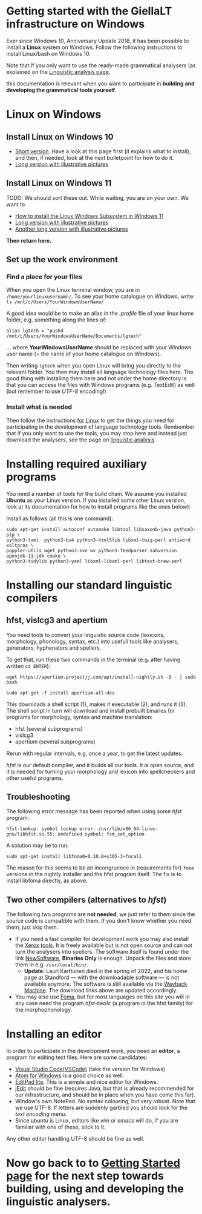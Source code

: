 # Getting started with the GiellaLT infrastructure on Windows

Ever since Windows 10, Anniversary Update 2018, it has been possible to install a **Linux** system on Windows. Follow the following instructions to install Linux/bash on Windows 10.

Note that If you only want to use the ready-made grammatical analysers (as explained on the [Linguistic analysis page](ling/LinguisticAnalysis.html).

this documentation is relevant when you want to participate in **building and developing the grammatical tools yourself**.

# Linux on Windows

## Install Linux on Windows 10

- [Short version](InstallingLinuxOnWindows.html). Have a look at this page first (it explains what to install), and then, if needed, look at the next bulletpoint for how to do it.
- [Long version with illustrative pictures](https://www.howtogeek.com/249966/how-to-install-and-use-the-linux-bash-shell-on-windows-10/)

## Install Linux on Windows 11

TODO: We should sort these out. While waiting, you are on your own. We want to

- [How to install the Linux Windows Subsystem in Windows 11](https://techcommunity.microsoft.com/t5/windows-11/how-to-install-the-linux-windows-subsystem-in-windows-11/m-p/2701207)
- [Long version with illustrative pictures](https://www.makeuseof.com/windows-11-install-run-bash/)
- [Another long version with illustrative pictures](https://www.howtogeek.com/790062/how-to-install-bash-on-windows-11/)

**Then return here.**

## Set up the work environment

### Find a place for your files

When you open the Linux terminal window, you are in `/home/yourlinuxusernamn/`. To see your home catalogue on Windows, write: `ls /mnt/c/Users/YourWindowsUserName/`

A good idea would be to make an alias in the _.profile_ file of your linux home folder, e.g. something along the lines of:

```
alias lgtech = "pushd /mnt/c/Users/YourWindowsUserName/Documents/lgtech"
```

... where **YourWindowsUserName** should be replaced with your Windows user name (= the name of your home catalogue on Windows).

Then writing `lgtech` when you open Linux will bring you directly to the relevant folder. You then may install all language technology files here. The good thing with installing them here and not under the home directory is that you can access the files with Windows programs (e.g. TextEdit) as well (but remember to use _UTF-8_ encoding!)

### Install what is needed

Then follow the instructions [for Linux](GettingStartedOnLinux.html) to
get the things you need for participating in the development of
language technology tools. Rembember that if you only want to use the tools, you may stop here and instead just download the analysers, see the page on [linguistic analysis](https://giellalt.uit.no/ling/LinguisticAnalysis.html)

# Installing required auxiliary programs

You need a number of tools for the build chain. We assume you installed **Ubuntu** as your Linux version. If you installed some other Linux version, look at its documentation for how to install programs like the ones below):

Install as follows (all this is one command):

```
sudo apt-get install autoconf automake libtool libsaxonb-java python3-pip \
python3-lxml  python3-bs4 python3-html5lib libxml-twig-perl antiword xsltproc \
poppler-utils wget python3-svn wv python3-feedparser subversion openjdk-11-jdk cmake \
python3-tidylib python3-yaml libxml-libxml-perl libtext-brew-perl
```

# Installing our standard linguistic compilers

## hfst, vislcg3 and apertium

You need tools to convert your linguistic source code (lexicons, morphology,
phonology, syntax, etc.) into usefull tools like analysers, generators,
hyphenators and spellers.

To get that, run these two commands in the terminal (e.g. after having written `cd ENTER`):

```
wget https://apertium.projectjj.com/apt/install-nightly.sh -O - | sudo bash

sudo apt-get -f install apertium-all-dev
```

This downloads a shell script (1), makes it executable (2), and runs it (3). The shell script in turn will download and install prebuilt binaries for programs for morphology, syntax and machine translation:

- hfst (several subprograms)
- vislcg3
- apertium (several subprograms)

Rerun with regular intervals, e.g. once a year, to get the latest updates.

_hfst_ is our default compiler, and it builds all our tools. It is open source, and it is needed for turning your morphology and lexicon into spellcheckers and other useful programs.

## Troubleshooting

The following error message has been reported when using some _hfst_ program:

```
hfst-lookup: symbol lookup error: /usr/lib/x86_64-linux-gnu/libhfst.so.55: undefined symbol: fsm_set_option
```

A solution may be to run:

```
sudo apt-get install libfoma0=0.10.0+s305-3~focal1
```

The reason for this seems to be an incongruence in (requirements for) `foma` versions in the nightly installer and the hfst program itself. The fix is to install libfoma directly, as above.

## Two other compilers (alternatives to _hfst_)

The following two programs are **not needed**, we just refer to them since the source code is compatible with them. If you don't know whether you need them, just skip them.

- If you need a fast compiler for development work you may also install the [Xerox tools](https://web.archive.org/web/20220303052838/https://web.stanford.edu/~laurik/fsmbook/home.html).
  It is freely available but is not open source and can not turn the analysers into spellers. The software itself is found under the link
  [NewSoftware](https://web.archive.org/web/20220303052838/https://web.stanford.edu/~laurik/.book2software/),
  **Binaries Only** is enough. Unpack the files and store them in e.g.
  `/usr/local/bin/`.
  - **Update:** Lauri Karttunen died in the spring of 2022, and his home page at Standford — with the downloadable software — is not available anymore. The software is still available via the [Wayback Machine](https://web.archive.org). The download links above are updated accordingly.
- You may also use [Foma](https://fomafst.github.io/), but for most languages on this site you will in any case need the program _hfst-twolc_ (a program in the hfst family) for the morphophonology.

# Installing an editor

In order to participate in the development work, you need an
**editor**, a program for editing text files. Here are some candidates:

- [Visual Studio Code(VSCode)](https://code.visualstudio.com/download) (take the version for Windows)
- [Atom for Windows](http://atom.io) is a good choice as well.
- [EditPad lite](https://www.editpadlite.com/). This is a simple and nice editor for Windows.
- [jEdit](http://www.jedit.org) should be fine (requires
  Java, but that is already recommended for our infrastructure, and
  should be in place when you have come this far).
- Window's own NotePad. No syntax colouring, but very robust. Note that we use UTF-8. If letters are suddenly garbled you should look for the _text encoding_ menu.
- Since ubuntu is Linux, editors like _vim_ or _emacs_ will do, if you are familiar with one of these, stick to it.

Any other editor handling UTF-8 should be fine as well.

# Now go back to to [Getting Started page](GettingStarted.html) for the next step towards building, using and developing the linguistic analysers.
